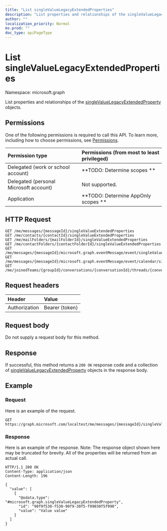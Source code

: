 ```yaml
---
title: "List singleValueLegacyExtendedProperties"
description: "List properties and relationships of the singleValueLegacyExtendedProperty objects."
author: ""
localization_priority: Normal
ms.prod: ""
doc_type: apiPageType
---
```


# List singleValueLegacyExtendedProperties

Namespace: microsoft.graph

List properties and relationships of the [singleValueLegacyExtendedProperty](../resources/singlevaluelegacyextendedproperty.md) objects.

## Permissions
One of the following permissions is required to call this API. To learn more, including how to choose permissions, see [Permissions](/concepts/permissions-reference.md).

|Permission type|Permissions (from most to least privileged)|
|:---|:---|
|Delegated (work or school account)|**TODO: Determine scopes **|
|Delegated (personal Microsoft account)|Not supported.|
|Application|**TODO: Determine AppOnly scopes **|

## HTTP Request
<!-- {
  "blockType": "ignored"
}
-->
``` http
GET /me/messages/{messageId}/singleValueExtendedProperties
GET /me/contacts/{contactId}/singleValueExtendedProperties
GET /me/mailFolders/{mailFolderId}/singleValueExtendedProperties
GET /me/contactFolders/{contactFolderId}/singleValueExtendedProperties
GET /me/messages/{messageId}/microsoft.graph.eventMessage/event/singleValueExtendedProperties
GET /me/messages/{messageId}/microsoft.graph.eventMessage/event/calendar/singleValueExtendedProperties
GET /me/joinedTeams/{groupId}/conversations/{conversationId}/threads/{conversationThreadId}/posts/{postId}/singleValueExtendedProperties
```

## Request headers
|Header|Value|
|:---|:---|
|Authorization|Bearer {token}|

## Request body
Do not supply a request body for this method.

## Response
If successful, this method returns a `200 OK` response code and a collection of [singleValueLegacyExtendedProperty](../resources/singlevaluelegacyextendedproperty.md) objects in the response body.

## Example

### Request
Here is an example of the request.
<!-- {
  "blockType": "request",
  "name": "get_singlevaluelegacyextendedproperty"
}
-->
``` http
GET https://graph.microsoft.com/localtest/me/messages/{messageId}/singleValueExtendedProperties
```

### Response
Here is an example of the response. Note: The response object shown here may be truncated for brevity. All of the properties will be returned from an actual call.
<!-- {
  "blockType": "response",
  "truncated": true,
  "@odata.type": "collection(microsoft.graph.singlevaluelegacyextendedproperty)"
}
-->
``` http
HTTP/1.1 200 OK
Content-Type: application/json
Content-Length: 196

{
  "value": [
    {
      "@odata.type": "#microsoft.graph.singleValueLegacyExtendedProperty",
      "id": "90f9f530-f530-90f9-30f5-f99030f5f990",
      "value": "Value value"
    }
  ]
}
```

